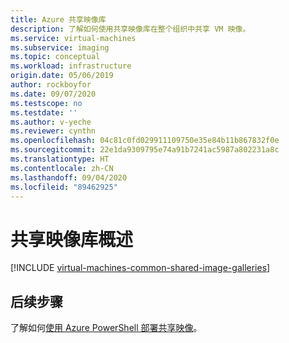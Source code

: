 ```yaml
---
title: Azure 共享映像库
description: 了解如何使用共享映像库在整个组织中共享 VM 映像。
ms.service: virtual-machines
ms.subservice: imaging
ms.topic: conceptual
ms.workload: infrastructure
origin.date: 05/06/2019
author: rockboyfor
ms.date: 09/07/2020
ms.testscope: no
ms.testdate: ''
ms.author: v-yeche
ms.reviewer: cynthn
ms.openlocfilehash: 04c81c0fd029911109750e35e84b11b867832f0e
ms.sourcegitcommit: 22e1da9309795e74a91b7241ac5987a802231a8c
ms.translationtype: HT
ms.contentlocale: zh-CN
ms.lasthandoff: 09/04/2020
ms.locfileid: "89462925"
---
```

# <a name="shared-image-gallery-overview"></a>共享映像库概述

[!INCLUDE [virtual-machines-common-shared-image-galleries](../../../includes/virtual-machines-common-shared-image-galleries.md)]

## <a name="next-steps"></a>后续步骤

了解如何[使用 Azure PowerShell 部署共享映像](../shared-images-powershell.md)。

<!-- Update_Description: update meta properties, wording update, update link -->
